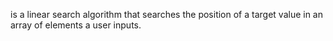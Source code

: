 is a linear search algorithm that searches the position of a target value in an array of elements a user inputs.
